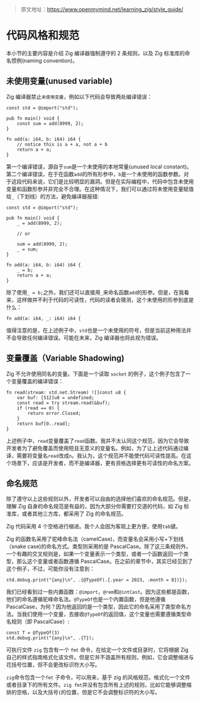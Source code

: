 > 原文地址：https://www.openmymind.net/learning_zig/style_guide/

# 代码风格和规范

本小节的主要内容是介绍 Zig 编译器强制遵守的 2 条规则，以及 Zig 标准库的命名惯例(naming convention)。

## 未使用变量(unused variable)

Zig 编译器禁止`未使用变量`，例如以下代码会导致两处编译错误：

```zig
const std = @import("std");

pub fn main() void {
	const sum = add(8999, 2);
}

fn add(a: i64, b: i64) i64 {
	// notice this is a + a, not a + b
	return a + a;
}
```

第一个编译错误，源自于`sum`是一个未使用的本地常量(unused local constant)。第二个编译错误，在于在函数`add`的所有形参中，`b`是一个未使用的函数参数。对于这段代码来说，它们是比较明显的漏洞。但是在实际编程中，代码中包含未使用变量和函数形参并非完全不合理。在这种情况下，我们可以通过将未使用变量赋值给`_`（下划线）的方法，避免编译器报错:

```zig
const std = @import("std");

pub fn main() void {
	_ = add(8999, 2);

	// or

	sum = add(8999, 2);
	_ = sum;
}

fn add(a: i64, b: i64) i64 {
	_ = b;
	return a + a;
}
```

除了使用`_ = b;`之外，我们还可以直接用`_`来命名函数`add`的形参。但是，在我看来，这样做并不利于代码的可读性，代码的读者会猜测，这个未使用的形参到底是什么：

```
fn add(a: i64, _: i64) i64 {
```

值得注意的是，在上述例子中，`std`也是一个未使用的符号，但是当前这种用法并不会导致任何编译错误。可能在未来，Zig 编译器也将此视为错误。

## 变量覆盖（Variable Shadowing)

Zig 不允许使用同名的变量。下面是一个读取 `socket` 的例子，这个例子包含了一个变量覆盖的编译错误：

```zig
fn read(stream: std.net.Stream) ![]const u8 {
	var buf: [512]u8 = undefined;
	const read = try stream.read(&buf);
	if (read == 0) {
		return error.Closed;
	}
	return buf[0..read];
}
```

上述例子中，`read`变量覆盖了`read`函数。我并不太认同这个规范，因为它会导致开发者为了避免覆盖而使用短且无意义的变量名。例如，为了让上述代码通过编译，需要将变量名`read`改成`n`。我认为，这个规范并不能使代码可读性提高。在这个场景下，应该是开发者，而不是编译器，更有资格选择更有可读性的命名方案。

## 命名规范

除了遵守以上这些规则以外，开发者可以自由的选择他们喜欢的命名规范。但是，理解 Zig 自身的命名规范是有益的，因为大部分你需要打交道的代码，如 Zig 标准库，或者其他三方库，都采用了 Zig 的命名规范。

Zig 代码采用 4 个空格进行缩进。我个人会因为客观上更方便，使用`tab`键。

Zig 的函数名采用了驼峰命名法（camelCase)，而变量名会采用小写+下划线（snake case)的命名方式。类型则采用的是 PascalCase。除了这三条规则外，一个有趣的交叉规则是，如果一个变量表示一个类型，或者一个函数返回一个类型，那么这个变量或者函数遵循 PascalCase。在之前的章节中，其实已经见到了这个例子，不过，可能你没有注意到：

```
std.debug.print("{any}\n", .{@TypeOf(.{.year = 2023, .month = 8})});
```

我们已经看到过一些内置函数：`@import`，`@rem`和`@intCast`。因为这些都是函数，他们的命名遵循驼峰命名法。`@TypeOf`也是一个内置函数，但是他遵循 PascalCase，为何？因为他返回的是一个类型，因此它的命名采用了类型命名方法。当我们使用一个变量，去接收`@TypeOf`的返回值，这个变量也需要遵循类型命名规则（即 PascalCase）:

```
const T = @TypeOf(3)
std.debug.print("{any}\n", .{T});
```

可执行文件 `zig` 包含有一个 `fmt` 命令，在给定一个文件或目录时，它将根据 Zig 自己的样式指南格式化该文件。但是它并不涵盖所有规则，例如，它会调整缩进与花括号位置，但不会更改标识符大小写。

`zig`命令包含一个`fmt` 子命令，可以用来，基于 zig 的风格规范，格式化一个文件或者目录下的所有文件。`zig fmt`并没有包含所有上述的规则，比如它能够调整缩排的空格，以及大括号`{`的位置，但是它不会调整标识符的大小写。
